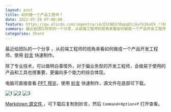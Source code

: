 ```yaml
---
layout: post
title: 如何做一个产品工程师？
date: 2022-07-29 07:00:00
feature: https://gw.alicdn.com/imgextra/i4/O1CN0170apqO1j6afnI6xEX_!!6000000004499-0-tps-2000-1064.jpg
summary: 最近给团队同学的一个分享，从前端工程师的视角来看如何做成一个产品开发工程师。
categories: Share
---
```


最近给团队的一个分享
，从前端工程师的视角来看如何做成一个产品开发工程师，使用 <a href="https://github.com/tw93/MiaoYan" target="_blank">妙言</a> 快速制作。

除了专业技术，可以做明白事情外，对于偏业务型的开发工程师，会做易于使用的产品和工具也很重要，更偏向多个能力的综合体现。

电脑可直接查看 <a href="/1993-07-29/pd-code-ppt.html" target="_blank">PPT 预览</a>，使用 <a href="https://github.com/tw93/MiaoYan" target="_blank">妙言</a> 快速制作，源文件在底部可下载。

![1](https://gw.alipayobjects.com/zos/k/pdf/pd.jpg)
![2](https://gw.alipayobjects.com/zos/k/pdf/pd2.jpg)
![3](https://gw.alipayobjects.com/zos/k/pdf/pd3.jpg)

<a href="../files/pdfs/How-to-be-a-product-engineer.md" target="_blank"> Markdown 源文件 </a>，可下载后复制到妙言，然后 `Command+Option+P` 打开查看。
